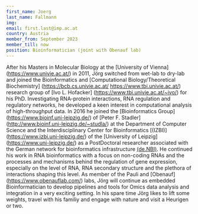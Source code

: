 ```yaml
---
first_name: Joerg
last_name: Fallmann
img: 
email: first.last@imp.ac.at
country: Austria
member_from: September 2023
member_till: now
position: Bioinformatician (joint with Obenauf lab)
---
```


After his Masters in Molecular Biology at the [University of Vienna] (https://www.univie.ac.at/) in 2011, Jörg switched from wet-lab to dry-lab and joined the Bioinformatics and [Computational Biology/Theoretical Biochemistry] (https://bcb.cs.univie.ac.at/ https://www.tbi.univie.ac.at/) research group of [Ivo L. Hofacker] (https://www.tbi.univie.ac.at/~ivo/) for his PhD. Investigating RNA-protein interactions, RNA regulation and regulatory networks, he developed a keen interest in computational analysis of high-throughput data. In 2016 he joined the [Bioinformatics Group] (https://www.bioinf.uni-leipzig.de/) of [Peter F. Stadler] (http://www.bioinf.uni-leipzig.de/~studla/) at the Department of Computer Science and the Interdisciplinary Center for Bioinformatics [(IZBI)] (https://www.izbi.uni-leipzig.de/) of the [University of Leipzig] (https://www.uni-leipzig.de/) as a PostDoctoral researcher associated with the German network for bioinformatics infrastructure [(de.NBI)](https://www.denbi.de/). He continued his work in RNA bioinformatics with a focus on non-coding RNAs and the processes and mechanisms behind the regulation of gene expression, especially on the level of RNA, RNA secondary structure and the plethora of interactions shaping this level. As member of the Pauli and [Obenauf] (https://www.obenauflab.com/) labs, Jörg will continue as embedded Bioinformatician to develop pipelines and tools for Omics data analysis and integration in a very exciting setting. In his spare time Jörg likes to lift some weights, travel with his familiy and engage with nature and visit a Heurigen or two.
